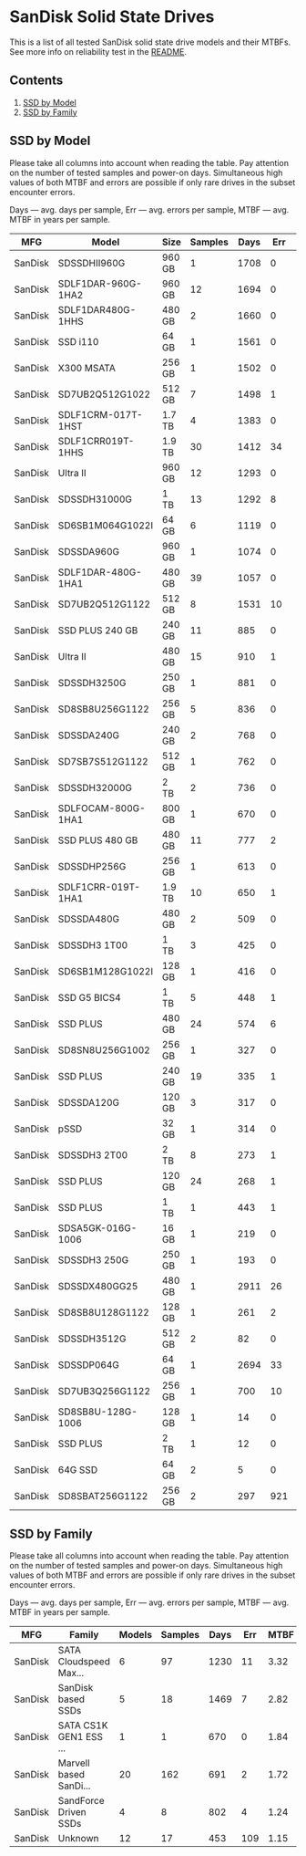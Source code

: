 SanDisk Solid State Drives
==========================

This is a list of all tested SanDisk solid state drive models and their MTBFs. See
more info on reliability test in the [README](https://github.com/linuxhw/EnterpriseDrive).

Contents
--------

1. [ SSD by Model  ](#ssd-by-model)
2. [ SSD by Family ](#ssd-by-family)

SSD by Model
------------

Please take all columns into account when reading the table. Pay attention on the
number of tested samples and power-on days. Simultaneous high values of both MTBF
and errors are possible if only rare drives in the subset encounter errors.

Days — avg. days per sample,
Err  — avg. errors per sample,
MTBF — avg. MTBF in years per sample.

| MFG       | Model              | Size   | Samples | Days  | Err   | MTBF |
|-----------|--------------------|--------|---------|-------|-------|------|
| SanDisk   | SDSSDHII960G       | 960 GB | 1       | 1708  | 0     | 4.68   |
| SanDisk   | SDLF1DAR-960G-1HA2 | 960 GB | 12      | 1694  | 0     | 4.64   |
| SanDisk   | SDLF1DAR480G-1HHS  | 480 GB | 2       | 1660  | 0     | 4.55   |
| SanDisk   | SSD i110           | 64 GB  | 1       | 1561  | 0     | 4.28   |
| SanDisk   | X300 MSATA         | 256 GB | 1       | 1502  | 0     | 4.12   |
| SanDisk   | SD7UB2Q512G1022    | 512 GB | 7       | 1498  | 1     | 3.81   |
| SanDisk   | SDLF1CRM-017T-1HST | 1.7 TB | 4       | 1383  | 0     | 3.79   |
| SanDisk   | SDLF1CRR019T-1HHS  | 1.9 TB | 30      | 1412  | 34    | 3.76   |
| SanDisk   | Ultra II           | 960 GB | 12      | 1293  | 0     | 3.54   |
| SanDisk   | SDSSDH31000G       | 1 TB   | 13      | 1292  | 8     | 3.07   |
| SanDisk   | SD6SB1M064G1022I   | 64 GB  | 6       | 1119  | 0     | 3.07   |
| SanDisk   | SDSSDA960G         | 960 GB | 1       | 1074  | 0     | 2.94   |
| SanDisk   | SDLF1DAR-480G-1HA1 | 480 GB | 39      | 1057  | 0     | 2.90   |
| SanDisk   | SD7UB2Q512G1122    | 512 GB | 8       | 1531  | 10    | 2.85   |
| SanDisk   | SSD PLUS 240 GB    | 240 GB | 11      | 885   | 0     | 2.43   |
| SanDisk   | Ultra II           | 480 GB | 15      | 910   | 1     | 2.41   |
| SanDisk   | SDSSDH3250G        | 250 GB | 1       | 881   | 0     | 2.41   |
| SanDisk   | SD8SB8U256G1122    | 256 GB | 5       | 836   | 0     | 2.29   |
| SanDisk   | SDSSDA240G         | 240 GB | 2       | 768   | 0     | 2.11   |
| SanDisk   | SD7SB7S512G1122    | 512 GB | 1       | 762   | 0     | 2.09   |
| SanDisk   | SDSSDH32000G       | 2 TB   | 2       | 736   | 0     | 2.02   |
| SanDisk   | SDLFOCAM-800G-1HA1 | 800 GB | 1       | 670   | 0     | 1.84   |
| SanDisk   | SSD PLUS 480 GB    | 480 GB | 11      | 777   | 2     | 1.73   |
| SanDisk   | SDSSDHP256G        | 256 GB | 1       | 613   | 0     | 1.68   |
| SanDisk   | SDLF1CRR-019T-1HA1 | 1.9 TB | 10      | 650   | 1     | 1.67   |
| SanDisk   | SDSSDA480G         | 480 GB | 2       | 509   | 0     | 1.40   |
| SanDisk   | SDSSDH3 1T00       | 1 TB   | 3       | 425   | 0     | 1.17   |
| SanDisk   | SD6SB1M128G1022I   | 128 GB | 1       | 416   | 0     | 1.14   |
| SanDisk   | SSD G5 BICS4       | 1 TB   | 5       | 448   | 1     | 1.11   |
| SanDisk   | SSD PLUS           | 480 GB | 24      | 574   | 6     | 1.10   |
| SanDisk   | SD8SN8U256G1002    | 256 GB | 1       | 327   | 0     | 0.90   |
| SanDisk   | SSD PLUS           | 240 GB | 19      | 335   | 1     | 0.88   |
| SanDisk   | SDSSDA120G         | 120 GB | 3       | 317   | 0     | 0.87   |
| SanDisk   | pSSD               | 32 GB  | 1       | 314   | 0     | 0.86   |
| SanDisk   | SDSSDH3 2T00       | 2 TB   | 8       | 273   | 1     | 0.69   |
| SanDisk   | SSD PLUS           | 120 GB | 24      | 268   | 1     | 0.68   |
| SanDisk   | SSD PLUS           | 1 TB   | 1       | 443   | 1     | 0.61   |
| SanDisk   | SDSA5GK-016G-1006  | 16 GB  | 1       | 219   | 0     | 0.60   |
| SanDisk   | SDSSDH3 250G       | 250 GB | 1       | 193   | 0     | 0.53   |
| SanDisk   | SDSSDX480GG25      | 480 GB | 1       | 2911  | 26    | 0.30   |
| SanDisk   | SD8SB8U128G1122    | 128 GB | 1       | 261   | 2     | 0.24   |
| SanDisk   | SDSSDH3512G        | 512 GB | 2       | 82    | 0     | 0.23   |
| SanDisk   | SDSSDP064G         | 64 GB  | 1       | 2694  | 33    | 0.22   |
| SanDisk   | SD7UB3Q256G1122    | 256 GB | 1       | 700   | 10    | 0.17   |
| SanDisk   | SD8SB8U-128G-1006  | 128 GB | 1       | 14    | 0     | 0.04   |
| SanDisk   | SSD PLUS           | 2 TB   | 1       | 12    | 0     | 0.04   |
| SanDisk   | 64G SSD            | 64 GB  | 2       | 5     | 0     | 0.01   |
| SanDisk   | SD8SBAT256G1122    | 256 GB | 2       | 297   | 921   | 0.00   |

SSD by Family
-------------

Please take all columns into account when reading the table. Pay attention on the
number of tested samples and power-on days. Simultaneous high values of both MTBF
and errors are possible if only rare drives in the subset encounter errors.

Days — avg. days per sample,
Err  — avg. errors per sample,
MTBF — avg. MTBF in years per sample.

| MFG       | Family                 | Models | Samples | Days  | Err   | MTBF |
|-----------|------------------------|--------|---------|-------|-------|------|
| SanDisk   | SATA Cloudspeed Max... | 6      | 97      | 1230  | 11    | 3.32   |
| SanDisk   | SanDisk based SSDs     | 5      | 18      | 1469  | 7     | 2.82   |
| SanDisk   | SATA CS1K GEN1 ESS ... | 1      | 1       | 670   | 0     | 1.84   |
| SanDisk   | Marvell based SanDi... | 20     | 162     | 691   | 2     | 1.72   |
| SanDisk   | SandForce Driven SSDs  | 4      | 8       | 802   | 4     | 1.24   |
| SanDisk   | Unknown                | 12     | 17      | 453   | 109   | 1.15   |
